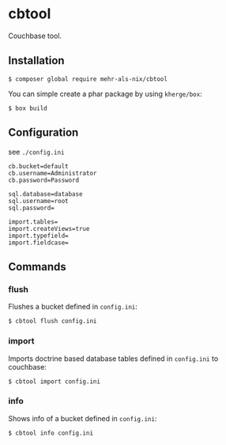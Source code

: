 # cbtool

Couchbase tool.

## Installation

```
$ composer global require mehr-als-nix/cbtool
```

You can simple create a phar package by using `kherge/box`:
```
$ box build
```

## Configuration

see `./config.ini`
```
cb.bucket=default
cb.username=Administrator
cb.password=Password
 
sql.database=database
sql.username=root
sql.password=
 
import.tables=
import.createViews=true
import.typefield=
import.fieldcase=
```

## Commands

### flush

Flushes a bucket defined in `config.ini`:
```
$ cbtool flush config.ini
```

### import

Imports doctrine based database tables defined in `config.ini` to couchbase:
```
$ cbtool import config.ini
```


### info

Shows info of a bucket defined in `config.ini`:
```
$ cbtool info config.ini
```
